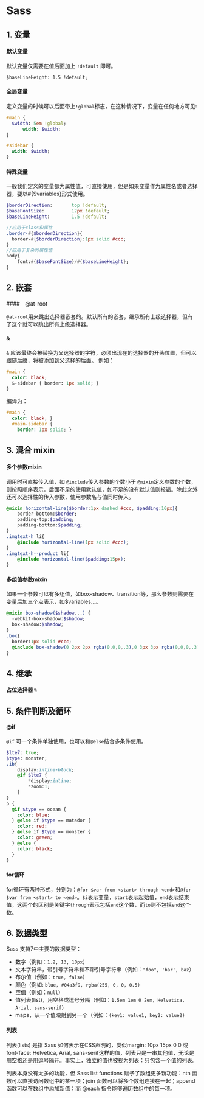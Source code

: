 # Sass

## 1. 变量

#### 默认变量

默认变量仅需要在值后面加上 `!default` 即可。  

`$baseLineHeight: 1.5 !default;`  

#### 全局变量

定义变量的时候可以后面带上`!global`标志，在这种情况下，变量在任何地方可见:     

```sass
#main {
  $width: 5em !global;
      width: $width;
}

#sidebar {
  width: $width;
}
```     

#### 特殊变量

一般我们定义的变量都为属性值，可直接使用，但是如果变量作为属性名或者选择器，要以#{$variables}形式使用。  

```sass
$borderDirection:       top !default;
$baseFontSize:          12px !default;
$baseLineHeight:        1.5 !default;

//应用于class和属性
.border-#{$borderDirection}{
  border-#{$borderDirection}:1px solid #ccc;
}
//应用于复杂的属性值
body{
    font:#{$baseFontSize}/#{$baseLineHeight};
}
```


## 2. 嵌套

####　\@at-root

`@at-root`用来跳出选择器嵌套的。默认所有的嵌套，继承所有上级选择器，但有了这个就可以跳出所有上级选择器。  

#### &

`&` 应该最终会被替换为父选择器的字符，必须出现在的选择器的开头位置，但可以跟随后缀，将被添加到父选择的后面。 例如：   

```Sass
#main {
  color: black;
  &-sidebar { border: 1px solid; }
}
```      

编译为：   

```css
#main {
  color: black; }
  #main-sidebar {
    border: 1px solid; }
```     


## 3. 混合 mixin

#### 多个参数mixin

调用时可直接传入值，如 `@include`传入参数的个数小于 `@mixin`定义参数的个数，则按照顺序表示，后面不足的使用默认值，如不足的没有默认值则报错。除此之外还可以选择性的传入参数，使用参数名与值同时传入。  

```Sass
@mixin horizontal-line($border:1px dashed #ccc, $padding:10px){
    border-bottom:$border;
    padding-top:$padding;
    padding-bottom:$padding;  
}
.imgtext-h li{
    @include horizontal-line(1px solid #ccc);
}
.imgtext-h--product li{
    @include horizontal-line($padding:15px);
}
```  

#### 多组值参数mixin

如果一个参数可以有多组值，如box-shadow、transition等，那么参数则需要在变量后加三个点表示，如$variables...。  

```Sass
@mixin box-shadow($shadow...) {
  -webkit-box-shadow:$shadow;
  box-shadow:$shadow;
}
.box{
  border:1px solid #ccc;
  @include box-shadow(0 2px 2px rgba(0,0,0,.3),0 3px 3px rgba(0,0,0,.3),0 4px 4px rgba(0,0,0,.3));
}
```  

## 4. 继承

#### 占位选择器 `%`  

## 5. 条件判断及循环

#### @if

`@if` 可一个条件单独使用，也可以和`@else`结合多条件使用。  

```Sass
$lte7: true;
$type: monster;
.ib{
    display:inline-block;
    @if $lte7 {
        *display:inline;
        *zoom:1;
    }
}
p {
  @if $type == ocean {
    color: blue;
  } @else if $type == matador {
    color: red;
  } @else if $type == monster {
    color: green;
  } @else {
    color: black;
  }
}
```  

#### for循环

for循环有两种形式，分别为：`@for $var from <start> through <end>`和`@for $var from <start> to <end>`。`$i`表示变量，`start`表示起始值，`end`表示结束值，这两个的区别是关键字`through`表示包括`end`这个数，而`to`则不包括`end`这个数。  


## 6. 数据类型

Sass 支持7中主要的数据类型：    

+ 数字（例如：`1.2, 13, 10px`）
+ 文本字符串，带引号字符串和不带引号字符串（例如：`"foo", 'bar', baz`）
+ 布尔值（例如：`true, false`）
+ 颜色（例如: `blue, #04a3f9, rgba(255, 0, 0, 0.5)`
+ 空值（例如：`null`）
+ 值列表(list)，用空格或逗号分隔（例如：`1.5em 1em 0 2em, Helvetica, Arial, sans-serif`）
+ maps，从一个值映射到另一个（例如：`(key1: value1, key2: value2)`   


#### 列表

列表(lists) 是指 Sass 如何表示在CSS声明的，类似margin: 10px 15px 0 0 或 font-face: Helvetica, Arial, sans-serif这样的值，列表只是一串其他值，无论是用空格还是用逗号隔开。事实上，独立的值也被视为列表：只包含一个值的列表。    

列表本身没有太多的功能，但 Sass list functions 赋予了数组更多新功能：nth 函数可以直接访问数组中的某一项；join 函数可以将多个数组连接在一起；append 函数可以在数组中添加新值；而 \@each 指令能够遍历数组中的每一项。
